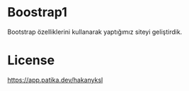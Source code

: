 # Boostrap1
Bootstrap özelliklerini kullanarak yaptığımız siteyi geliştirdik.
# License
https://app.patika.dev/hakanyksl
